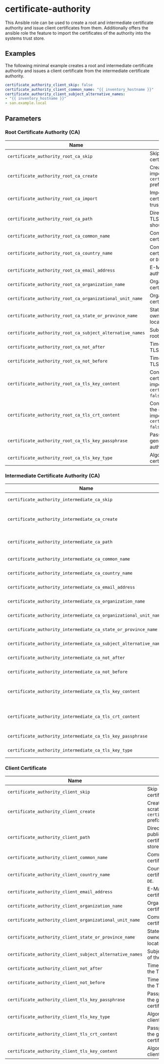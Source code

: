 # certificate-authority

This Ansible role can be used to create a root and intermediate certificate authority and issue client certificates from
them. Additionally offers the ansible role the feature to import the certificates of the authority into the systems
trust store.

## Examples

The following minimal example creates a root and intermediate certificate authority and issues a client certificate from
the intermediate certificate authority.

```yaml
certificate_authority_client_skip: false
certificate_authority_client_common_name: "{{ inventory_hostname }}"
certificate_authority_client_subject_alternative_names:
- "{{ inventory_hostname }}"
- san.example.local
```

## Parameters

### Root Certificate Authority (CA)

| Name                                                      | Description                                                                                                                                   | Value                          |
| --------------------------------------------------------- | --------------------------------------------------------------------------------------------------------------------------------------------- | ------------------------------ |
| `certificate_authority_root_ca_skip`                      | Skip creation or import of a root certificate authority in general.                                                                           | `false`                        |
| `certificate_authority_root_ca_create`                    | Create root certificate from scratch or import via `certificate_authority_root_ca_tls` prefixed variables.                                    | `true`                         |
| `certificate_authority_root_ca_import`                    | Import the TLS certificate of the root certificate authority into the systems trust store.                                                    | `true`                         |
| `certificate_authority_root_ca_path`                      | Directory where the private and public TLS key of the root certificate authority should be stored.                                            | `/etc/ansible-playbook/pki/ca` |
| `certificate_authority_root_ca_common_name`               | Common Name (CN) of the root certificate authority.                                                                                           | `Ansible Root CA`              |
| `certificate_authority_root_ca_country_name`              | Common Name (CN) of the root certificate authority. For example `US`, `FR` or `DE`.                                                           | `""`                           |
| `certificate_authority_root_ca_email_address`             | E-Mail Address of the root certificate authority owner.                                                                                       | `""`                           |
| `certificate_authority_root_ca_organization_name`         | Organization name of the root certificate authority owner.                                                                                    | `""`                           |
| `certificate_authority_root_ca_organizational_unit_name`  | Organizational unit name of the root certificate authority.                                                                                   | `""`                           |
| `certificate_authority_root_ca_state_or_province_name`    | State or province name where the owner of the root certificate authority is located.                                                          | `""`                           |
| `certificate_authority_root_ca_subject_alternative_names` | Subject Alternative Names (SAN) of the root certificate authority.                                                                            | `[]`                           |
| `certificate_authority_root_ca_not_after`                 | Time in the future from now when the TLS certificate should expire                                                                            | `+3650d`                       |
| `certificate_authority_root_ca_not_before`                | Time in the past from now when the TLS certificate should be valid.                                                                           | `+0s`                          |
| `certificate_authority_root_ca_tls_key_content`           | Content of a custom used root certificate authority. Will only be imported, when `certificate_authority_root_ca_create: false`.               | `""`                           |
| `certificate_authority_root_ca_tls_crt_content`           | Content of a custom used certificate of the certificate authority. Will only be imported, when `certificate_authority_root_ca_create: false`. | `""`                           |
| `certificate_authority_root_ca_tls_key_passphrase`        | Passphrase for the private key of the generated or imported root certificate authority.                                                       | `""`                           |
| `certificate_authority_root_ca_tls_key_type`              | Algorithm of the private key of the root certificate authority.                                                                               | `RSA`                          |

### Intermediate Certificate Authority (CA)

| Name                                                              | Description                                                                                                                                           | Value                                    |
| ----------------------------------------------------------------- | ----------------------------------------------------------------------------------------------------------------------------------------------------- | ---------------------------------------- |
| `certificate_authority_intermediate_ca_skip`                      | Skip creation or import of a intermediate certificate authority in general.                                                                           | `false`                                  |
| `certificate_authority_intermediate_ca_create`                    | Create intermediate certificate from scratch or import via `certificate_authority_intermediate_ca_tls` prefixed variables.                            | `true`                                   |
| `certificate_authority_intermediate_ca_path`                      | Directory where the private and public TLS key of the intermediate certificate authority should be stored.                                            | `/etc/ansible-playbook/pki/intermediate` |
| `certificate_authority_intermediate_ca_common_name`               | Common Name (CN) of the intermediate certificate authority.                                                                                           | `Ansible Intermediate CA`                |
| `certificate_authority_intermediate_ca_country_name`              | Country name of the intermediate certificate authority. For example `US`, `FR` or `DE`.                                                               | `""`                                     |
| `certificate_authority_intermediate_ca_email_address`             | E-Mail Address of the intermediate certificate authority owner.                                                                                       | `""`                                     |
| `certificate_authority_intermediate_ca_organization_name`         | Organization name of the intermediate certificate authority owner.                                                                                    | `""`                                     |
| `certificate_authority_intermediate_ca_organizational_unit_name`  | Organizational unit name of the intermediate certificate authority.                                                                                   | `""`                                     |
| `certificate_authority_intermediate_ca_state_or_province_name`    | State or province name where the owner of the intermediate certificate authority is located.                                                          | `""`                                     |
| `certificate_authority_intermediate_ca_subject_alternative_names` | Subject Alternative Names (SAN) of the intermediate certificate authority.                                                                            | `[]`                                     |
| `certificate_authority_intermediate_ca_not_after`                 | Time in the future from now when the TLS certificate should expire                                                                                    | `+1825d`                                 |
| `certificate_authority_intermediate_ca_not_before`                | Time in the past from now when the TLS certificate should be valid.                                                                                   | `+0s`                                    |
| `certificate_authority_intermediate_ca_tls_key_content`           | Content of a custom used intermediate certificate authority. Will only be imported, when `certificate_authority_intermediate_ca_create: false`.       | `""`                                     |
| `certificate_authority_intermediate_ca_tls_crt_content`           | Content of a custom used certificate of the certificate authority. Will only be imported, when `certificate_authority_intermediate_ca_create: false`. | `""`                                     |
| `certificate_authority_intermediate_ca_tls_key_passphrase`        | Passphrase for the private key of the generated or imported intermediate certificate authority.                                                       | `""`                                     |
| `certificate_authority_intermediate_ca_tls_key_type`              | Algorithm of the private key of the intermediate certificate authority.                                                                               | `RSA`                                    |

### Client Certificate

| Name                                                     | Description                                                                                                 | Value                              |
| -------------------------------------------------------- | ----------------------------------------------------------------------------------------------------------- | ---------------------------------- |
| `certificate_authority_client_skip`                      | Skip creation or import of a client certificate in general.                                                 | `true`                             |
| `certificate_authority_client_create`                    | Create client certificate from scratch or import via `certificate_authority_client_tls` prefixed variables. | `true`                             |
| `certificate_authority_client_path`                      | Directory where the private and public TLS key of the client certificate authority should be stored.        | `/etc/ansible-playbook/pki/client` |
| `certificate_authority_client_common_name`               | Common Name (CN) of the client certificate.                                                                 | `Ansible Client Certificate`       |
| `certificate_authority_client_country_name`              | Country Name (CN) of the client certificate. For example `US`, `FR` or `DE`.                                | `""`                               |
| `certificate_authority_client_email_address`             | E-Mail Address of the client certificate owner.                                                             | `""`                               |
| `certificate_authority_client_organization_name`         | Organization name of the client certificate owner.                                                          | `""`                               |
| `certificate_authority_client_organizational_unit_name`  | Common Name (CN) of the client certificate.                                                                 | `""`                               |
| `certificate_authority_client_state_or_province_name`    | State or province name where the owner of the client certificate is located.                                | `""`                               |
| `certificate_authority_client_subject_alternative_names` | Subject Alternative Names (SAN) of the client certificate.                                                  | `[]`                               |
| `certificate_authority_client_not_after`                 | Time in the future from now when the TLS certificate should expire                                          | `+397d`                            |
| `certificate_authority_client_not_before`                | Time in the past from now when the TLS certificate should be valid.                                         | `+0s`                              |
| `certificate_authority_client_tls_key_passphrase`        | Passphrase for the private key of the generated or imported client certificate.                             | `""`                               |
| `certificate_authority_client_tls_key_type`              | Algorithm of the private key of the client certificate.                                                     | `RSA`                              |
| `certificate_authority_client_tls_crt_content`           | Passphrase for the private key of the generated or imported client certificate.                             | `""`                               |
| `certificate_authority_client_tls_key_content`           | Algorithm of the private key of the client certificate                                                      | `""`                               |
